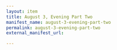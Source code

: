 ```yaml
---
layout: item
title: August 3, Evening Part Two
manifest_name: august-3-evening-part-two
permalink: august-3-evening-part-two
external_manifest_url: 

---
```

<!-- Add an essay or interpretive material below this line,
using HTML or markdown.  Do not modify this file above this line -->
